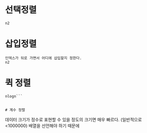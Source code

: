 # 선택정렬
```앞을 고정하고 뒤 인덱스 움직이면서 뒤쪽에서 제일작은걸 앞으로 보낸다.
n2
```

# 삽입정렬
```정렬 되었을 때 매우 빠르다
인덱스가 뒤로 가면서 어디에 삽입할지 정한다.
n2
```


# 퀵 정렬
```맨 앞으로 기준으로 작은건 왼쪽, 큰건 오른쪽으로 정렬한다.(재귀반복)
nlogn```


# 계수 정렬
```
데이터 크기가 정수로 표현할 수 있을 정도의 크기면 매우 빠르다. (일반적으로 <1000000)
배열을 선언해야 하기 때문에


```
